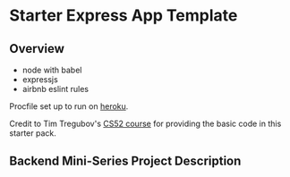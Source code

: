 # Starter Express App Template

## Overview 

* node with babel
* expressjs
* airbnb eslint rules

Procfile set up to run on [heroku](https://devcenter.heroku.com/articles/getting-started-with-nodejs#deploy-the-app).

Credit to Tim Tregubov's [CS52 course](https://cs52.me/assignments/) for providing the basic code in this starter pack.

## Backend Mini-Series Project Description